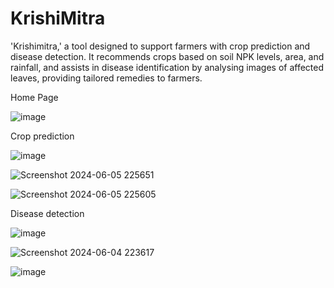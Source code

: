 # KrishiMitra
'Krishimitra,' a tool designed to support farmers with crop prediction and disease detection. It recommends crops based on soil NPK levels, area, and rainfall, and assists in disease identification by analysing images of affected leaves, providing tailored remedies to farmers.

Home Page


![image](https://github.com/user-attachments/assets/f31bf52a-d0a7-4739-ad53-49a83ad50c3d)



Crop prediction



![image](https://github.com/user-attachments/assets/b435e954-9272-4be1-9c8e-725bb1765da8)



![Screenshot 2024-06-05 225651](https://github.com/user-attachments/assets/7060440b-e30b-4e74-a73a-4184b8d4da59)


![Screenshot 2024-06-05 225605](https://github.com/user-attachments/assets/e2790748-2782-478e-95b4-7eaa1b1499d1)


Disease detection


![image](https://github.com/user-attachments/assets/082f544c-abc9-4f77-b4d3-f9db9e2a5e1a)


![Screenshot 2024-06-04 223617](https://github.com/user-attachments/assets/a7e8043d-ea74-4bcf-9873-7946892bf4a9)


![image](https://github.com/user-attachments/assets/9e58988d-bbdf-453b-b099-17d36b889443)


